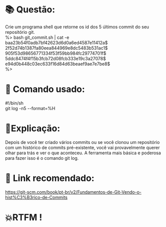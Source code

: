 # 📚 Questão:
Crie um programa shell que retorne os id dos 5 últimos commit do seu repositório
git. <br>
%> bash git_commit.sh | cat -e <br>
baa23b54f0adb7bf42623d6d0a6ed4587e11412a$ <br>
2f52d74b1387fa80eea844969e8dc5483b531ac1$ <br>
905f53d98656771334f53f59bb984fc29774701f$ <br>
5ddc8474f4f15b3fcb72d08fcb333e19c3a27078$ <br>
e94d0b448c03ec633f16d84d63beaef9ae7e7be8$ <br>
%> <br>

# 🖖 Comando usado: 
#!/bin/sh <br>
git log -n5 --format=%H <br>

# 📝Explicação:
Depois de você ter criado vários commits ou se você clonou um repositório com um histórico de commits pré-existente, você vai provavelmente querer olhar para trás e ver o que aconteceu. A ferramenta mais básica e poderosa para fazer isso é o comando git log.

# 🤖 Link recomendado: 
https://git-scm.com/book/pt-br/v2/Fundamentos-de-Git-Vendo-o-hist%C3%B3rico-de-Commits

# 💥RTFM !
